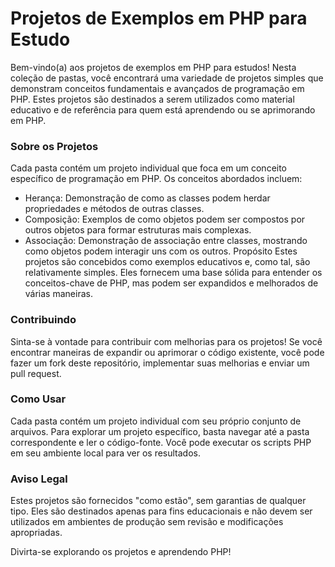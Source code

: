 # Projetos de Exemplos em PHP para Estudo
Bem-vindo(a) aos projetos de exemplos em PHP para estudos! Nesta coleção de pastas, você encontrará uma variedade de projetos simples que demonstram conceitos fundamentais e avançados de programação em PHP. Estes projetos são destinados a serem utilizados como material educativo e de referência para quem está aprendendo ou se aprimorando em PHP.

### Sobre os Projetos
Cada pasta contém um projeto individual que foca em um conceito específico de programação em PHP. Os conceitos abordados incluem:

- Herança: Demonstração de como as classes podem herdar propriedades e métodos de outras classes.
- Composição: Exemplos de como objetos podem ser compostos por outros objetos para formar estruturas mais complexas.
- Associação: Demonstração de associação entre classes, mostrando como objetos podem interagir uns com os outros.
Propósito
Estes projetos são concebidos como exemplos educativos e, como tal, são relativamente simples. Eles fornecem uma base sólida para entender os conceitos-chave de PHP, mas podem ser expandidos e melhorados de várias maneiras.

### Contribuindo
Sinta-se à vontade para contribuir com melhorias para os projetos! Se você encontrar maneiras de expandir ou aprimorar o código existente, você pode fazer um fork deste repositório, implementar suas melhorias e enviar um pull request.

### Como Usar
Cada pasta contém um projeto individual com seu próprio conjunto de arquivos. Para explorar um projeto específico, basta navegar até a pasta correspondente e ler o código-fonte. Você pode executar os scripts PHP em seu ambiente local para ver os resultados.

### Aviso Legal
Estes projetos são fornecidos "como estão", sem garantias de qualquer tipo. Eles são destinados apenas para fins educacionais e não devem ser utilizados em ambientes de produção sem revisão e modificações apropriadas.

Divirta-se explorando os projetos e aprendendo PHP!
